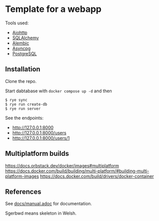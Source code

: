 Template for a webapp
===

Tools used:

* [Aiohttp](https://docs.aiohttp.org/en/stable/)
* [SQLAlchemy](https://www.sqlalchemy.org)
* [Alembic](https://alembic.sqlalchemy.org/en/latest/)
* [Asyncpg](https://magicstack.github.io/asyncpg/current/)
* [PostgreSQL](https://www.postgresql.org)

Installation
---

Clone the repo.

Start dabtabase with `docker compose up -d` and then

    $ rye sync
    $ rye run create-db
    $ rye run server

See the endpoints:
* http://127.0.0.1:8000
* http://127.0.0.1:8000/users
* http://127.0.0.1:8000/users/1

Multiplatform builds
---

https://docs.orbstack.dev/docker/images#multiplatform
https://docs.docker.com/build/building/multi-platform/#building-multi-platform-images
https://docs.docker.com/build/drivers/docker-container

References
---

See [docs/manual.adoc](Manual) for documentation.

Sgerbwd means skeleton in Welsh.